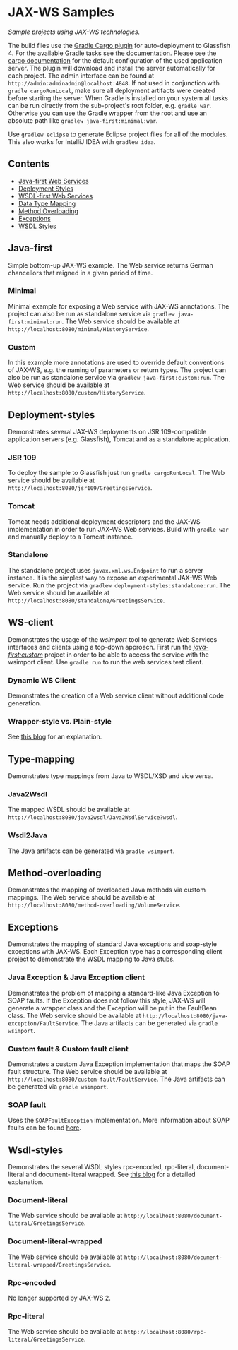 # JAX-WS Samples

*Sample projects using JAX-WS technologies.*

The build files use the [Gradle Cargo plugin](https://github.com/bmuschko/gradle-cargo-plugin) for auto-deployment to Glassfish 4.
For the available Gradle tasks see [the documentation](https://github.com/bmuschko/gradle-cargo-plugin#tasks). 
Please see the [cargo documentation](https://codehaus-cargo.github.io/cargo/Glassfish+4.x.html) for the default configuration of the used application server.
The plugin will download and install the server automatically for each project. The admin interface can be found at `http://admin:adminadmin@localhost:4848`. If not used in conjunction with `gradle cargoRunLocal`, make sure all deployment artifacts were created before starting the server.
When Gradle is installed on your system all tasks can be run directly from the sub-project's root folder, e.g. `gradle war`. Otherwise you can use the Gradle wrapper from the root and use an absolute path like `gradlew java-first:minimal:war`.

Use `gradlew eclipse` to generate Eclipse project files for all of the modules.
This also works for IntelliJ IDEA with `gradlew idea`.

## Contents
- [Java-first Web Services](#java-first)
- [Deployment Styles](#deployment-styles)
- [WSDL-first Web Services](#ws-client)
- [Data Type Mapping](#type-mapping)
- [Method Overloading](#method-overloading)
- [Exceptions](#exceptions)
- [WSDL Styles](#wsdl-styles)

## Java-first
Simple bottom-up JAX-WS example. The Web service returns German chancellors that reigned in a given period of time.

### Minimal
Minimal example for exposing a Web service with JAX-WS annotations.
The project can also be run as standalone service via `gradlew java-first:minimal:run`.
The Web service should be available at `http://localhost:8080/minimal/HistoryService`.

### Custom
In this example more annotations are used to override default conventions of JAX-WS, e.g. the naming of parameters or return types.
The project can also be run as standalone service via `gradlew java-first:custom:run`.
The Web service should be available at `http://localhost:8080/custom/HistoryService`.

## Deployment-styles
Demonstrates several JAX-WS deployments on JSR 109-compatible application servers (e.g. Glassfish), Tomcat and as a standalone application.

### JSR 109
To deploy the sample to Glassfish just run `gradle cargoRunLocal`.
The Web service should be available at `http://localhost:8080/jsr109/GreetingsService`.

### Tomcat
Tomcat needs additional deployment descriptors and the JAX-WS implementation in order to run JAX-WS Web services.
Build with `gradle war` and manually deploy to a Tomcat instance.

### Standalone
The standalone project uses `javax.xml.ws.Endpoint` to run a server instance. It is the simplest way to expose an experimental JAX-WS Web service. 
Run the project via `gradlew deployment-styles:standalone:run`.
The Web service should be available at `http://localhost:8080/standalone/GreetingsService`.

## WS-client
Demonstrates the usage of the *wsimport* tool to generate Web Services interfaces and clients using a top-down approach. First run the [*java-first:custom*](#java-first) project in order to be able to access the service with the wsimport client. Use `gradle run` to run the web services test client.

### Dynamic WS Client
Demonstrates the creation of a Web service client without additional code generation.

### Wrapper-style vs. Plain-style
See [this blog](http://myarch.com/wrappernon-wrapper-web-service-styles-things-you-need-to-know/) for an explanation.


## Type-mapping
Demonstrates type mappings from Java to WSDL/XSD and vice versa.

### Java2Wsdl
The mapped WSDL should be available at `http://localhost:8080/java2wsdl/Java2WsdlService?wsdl`.

### Wsdl2Java
The Java artifacts can be generated via `gradle wsimport`.

## Method-overloading
Demonstrates the mapping of overloaded Java methods via custom mappings.
The Web service should be available at `http://localhost:8080/method-overloading/VolumeService`.

## Exceptions
Demonstrates the mapping of standard Java exceptions and soap-style exceptions with JAX-WS. Each Exception type has a corresponding client project to demonstrate the WSDL mapping to Java stubs.

### Java Exception & Java Exception client
Demonstrates the problem of mapping a standard-like Java Exception to SOAP faults.
If the Exception does not follow this style, JAX-WS will generate a wrapper class and the Exception will be put in the FaultBean class.
The Web service should be available at `http://localhost:8080/java-exception/FaultService`.
The Java artifacts can be generated via `gradle wsimport`.

### Custom fault & Custom fault client
Demonstrates a custom Java Exception implementation that maps the SOAP fault structure.
The Web service should be available at `http://localhost:8080/custom-fault/FaultService`.
The Java artifacts can be generated via `gradle wsimport`.

### SOAP fault
Uses the `SOAPFaultException` implementation. More information about SOAP faults can be found [here](http://docs.oracle.com/cd/E19159-01/819-3669/bnbin/index.html).

## Wsdl-styles
Demonstrates the several WSDL styles rpc-encoded, rpc-literal, document-literal and document-literal wrapped.
See [this blog](http://www.ibm.com/developerworks/library/ws-whichwsdl/) for a detailed explanation.

### Document-literal
The Web service should be available at `http://localhost:8080/document-literal/GreetingsService`.

### Document-literal-wrapped
The Web service should be available at `http://localhost:8080/document-literal-wrapped/GreetingsService`.

### Rpc-encoded
No longer supported by JAX-WS 2.

### Rpc-literal
The Web service should be available at `http://localhost:8080/rpc-literal/GreetingsService`.
